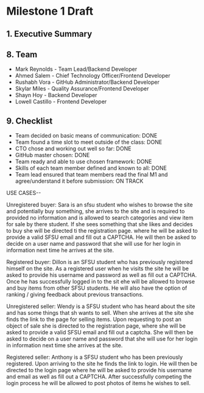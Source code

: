 # Milestone 1 Draft

## 1. Executive Summary

  

## 8. Team

  * Mark Reynolds - Team Lead/Backend Developer
  * Ahmed Salem - Chief Technology Officer/Frontend Developer
  * Rushabh Vora - GitHub Administrator/Backend Developer
  * Skylar Miles - Quality Assurance/Frontend Developer
  * Shayn Hoy - Backend Developer
  * Lowell Castillo - Frontend Developer

## 9. Checklist

  * Team decided on basic means of communication: DONE
  * Team found a time slot to meet outside of the class: DONE
  * CTO chose and working out well so far: DONE
  * GitHub master chosen: DONE
  * Team ready and able to use chosen framework: DONE
  * Skills of each team member defined and known to all: DONE
  * Team lead ensured that team members read the final M1 and agree/understand it before submission: ON TRACK



USE CASES--

Unregistered buyer:
Sara is an sfsu student who wishes to browse the site and potentially buy something, she arrives to the site and is required to provided no information and is allowed to search categories and view item for sale by there student. If she sees something that she likes and decides to buy she will be directed ti the registration page. where he will be asked to provide a valid SFSU email and fill out a CAPTCHA. He will then be asked to decide on a user name and password that she will use for her login in information next time he arrives at the site.

Registered buyer:
Dillon is an SFSU student who has previously registered himself on the site. As a registered user when he visits the site he will be asked to provide his username and password as well as fill out a CAPTCHA. Once he has successfully logged in to the sit ehe will be allowed to browse and buy items from other SFSU students. He will also have the option of ranking / giving feedback about previous transactions.

Unregistered seller:
Wendy is a SFSU student who has heard about the site and has some things that sh wants to sell. When she arrives at the site she finds the link to the page for selling items. Upon requesting to post an object of sale she is directed to the registration page, where she will be asked to provide a valid SFSU email and fill out a captcha. She will then be asked to decide on a user name and password that she will use for her login in information next time she arrives at the site.

Registered seller:
Anthony is a SFSU student who has been previously registered. Upon arriving to the site he finds the link to login. He will then be directed to the login page where he will be asked to provide his username and email as well as fill out a  CAPTCHA. After successfully competing the login process he will be allowed to post photos of items he wishes to sell.

 

